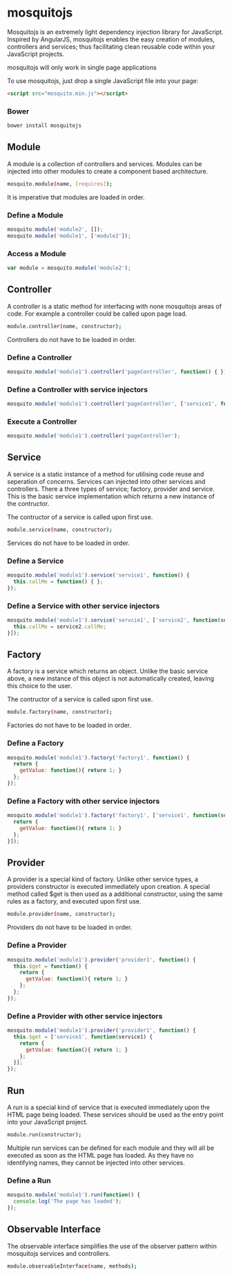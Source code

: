 # mosquitojs

Mosquitojs is an extremely light dependency injection library for JavaScript. Inspired by AngularJS, mosquitojs enables the easy creation of modules, controllers and services; thus facilitating clean reusable code within your JavaScript projects.

mosquitojs will only work in single page applications

To use mosquitojs, just drop a single JavaScript file into your page:

```html
<script src="mosquito.min.js"></script>
```
### Bower
```bash
bower install mosquitojs
```

## Module

A module is a collection of controllers and services. Modules can be injected into other modules to create a component based architecture.

```bash
mosquito.module(name, [requires]);
```

It is imperative that modules are loaded in order.

### Define a Module
```javascript
mosquito.module('module2', []);
mosquito.module('module1', ['module2']);
```
### Access a Module
```javascript
var module = mosquito.module('module2');
```

## Controller

A controller is a static method for interfacing with none mosquitojs areas of code. For example a controller could be called upon page load.

```bash
module.controller(name, constructor);
```

Controllers do not have to be loaded in order.

### Define a Controller
```javascript
mosquito.module('module1').controller('pageController', function() { });
```
### Define a Controller with service injectors
```javascript
mosquito.module('module1').controller('pageController', ['service1', function(service1) { }]);
```
### Execute a Controller
```javascript
mosquito.module('module1').controller('pageController');
```

## Service

A service is a static instance of a method for utilising code reuse and seperation of concerns. Services can injected into other services and controllers. There a three types of service; factory, provider and service. This is the basic service implementation which returns a new instance of the contructor.

The contructor of a service is called upon first use.

```bash
module.service(name, constructor);
```

Services do not have to be loaded in order.

### Define a Service
```javascript
mosquito.module('module1').service('service1', function() {
  this.callMe = function() { };
});
```
### Define a Service with other service injectors
```javascript
mosquito.module('module1').service('servcie1', ['service2', function(service2) {
  this.callMe = service2.callMe;
}]);
```

## Factory

A factory is a service which returns an object. Unlike the basic service above, a new instance of this object is not automatically created, leaving this choice to the user.

The contructor of a service is called upon first use.

```bash
module.factory(name, constructor);
```

Factories do not have to be loaded in order.

### Define a Factory
```javascript
mosquito.module('module1').factory('factory1', function() {
  return {
    getValue: function(){ return 1; }
  };
});
```
### Define a Factory with other service injectors
```javascript
mosquito.module('module1').factory('factory1', ['service1', function(service1) {
  return {
    getValue: function(){ return 1; }
  };
}]);
```

## Provider

A provider is a special kind of factory. Unlike other service types, a providers constructor is executed immediately upon creation. A special method called $get is then used as a additional constructor, using the same rules as a factory, and executed upon first use.

```bash
module.provider(name, constructor);
```

Providers do not have to be loaded in order.

### Define a Provider
```javascript
mosquito.module('module1').provider('provider1', function() {
  this.$get = function() {
    return {
      getValue: function(){ return 1; }
    };
  };
});
```
### Define a Provider with other service injectors
```javascript
mosquito.module('module1').provider('provider1', function() {
  this.$get = ['service1', function(service1) {
    return {
      getValue: function(){ return 1; }
    };
  }];
});
```

## Run

A run is a special kind of service that is executed immediately upon the HTML page being loaded. These services should be used as the entry point into your JavaScript project.

```bash
module.run(constructor);
```

Multiple run services can be defined for each module and they will all be executed as soon as the HTML page has loaded. As they have no identifying names, they cannot be injected into other services.

### Define a Run
```javascript
mosquito.module('module1').run(function() {
  console.log('The page has loaded');
});
```

## Observable Interface

The observable interface simplifies the use of the observer pattern within mosquitojs services and controllers.

```bash
module.observableInterface(name, methods);
```

